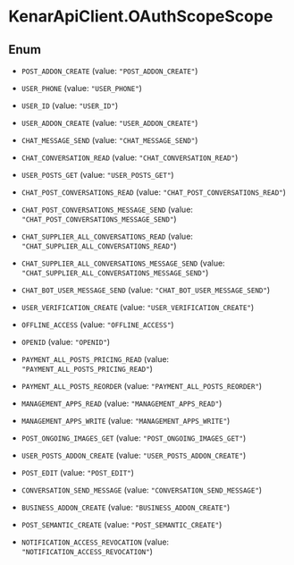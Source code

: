 # KenarApiClient.OAuthScopeScope

## Enum


* `POST_ADDON_CREATE` (value: `"POST_ADDON_CREATE"`)

* `USER_PHONE` (value: `"USER_PHONE"`)

* `USER_ID` (value: `"USER_ID"`)

* `USER_ADDON_CREATE` (value: `"USER_ADDON_CREATE"`)

* `CHAT_MESSAGE_SEND` (value: `"CHAT_MESSAGE_SEND"`)

* `CHAT_CONVERSATION_READ` (value: `"CHAT_CONVERSATION_READ"`)

* `USER_POSTS_GET` (value: `"USER_POSTS_GET"`)

* `CHAT_POST_CONVERSATIONS_READ` (value: `"CHAT_POST_CONVERSATIONS_READ"`)

* `CHAT_POST_CONVERSATIONS_MESSAGE_SEND` (value: `"CHAT_POST_CONVERSATIONS_MESSAGE_SEND"`)

* `CHAT_SUPPLIER_ALL_CONVERSATIONS_READ` (value: `"CHAT_SUPPLIER_ALL_CONVERSATIONS_READ"`)

* `CHAT_SUPPLIER_ALL_CONVERSATIONS_MESSAGE_SEND` (value: `"CHAT_SUPPLIER_ALL_CONVERSATIONS_MESSAGE_SEND"`)

* `CHAT_BOT_USER_MESSAGE_SEND` (value: `"CHAT_BOT_USER_MESSAGE_SEND"`)

* `USER_VERIFICATION_CREATE` (value: `"USER_VERIFICATION_CREATE"`)

* `OFFLINE_ACCESS` (value: `"OFFLINE_ACCESS"`)

* `OPENID` (value: `"OPENID"`)

* `PAYMENT_ALL_POSTS_PRICING_READ` (value: `"PAYMENT_ALL_POSTS_PRICING_READ"`)

* `PAYMENT_ALL_POSTS_REORDER` (value: `"PAYMENT_ALL_POSTS_REORDER"`)

* `MANAGEMENT_APPS_READ` (value: `"MANAGEMENT_APPS_READ"`)

* `MANAGEMENT_APPS_WRITE` (value: `"MANAGEMENT_APPS_WRITE"`)

* `POST_ONGOING_IMAGES_GET` (value: `"POST_ONGOING_IMAGES_GET"`)

* `USER_POSTS_ADDON_CREATE` (value: `"USER_POSTS_ADDON_CREATE"`)

* `POST_EDIT` (value: `"POST_EDIT"`)

* `CONVERSATION_SEND_MESSAGE` (value: `"CONVERSATION_SEND_MESSAGE"`)

* `BUSINESS_ADDON_CREATE` (value: `"BUSINESS_ADDON_CREATE"`)

* `POST_SEMANTIC_CREATE` (value: `"POST_SEMANTIC_CREATE"`)

* `NOTIFICATION_ACCESS_REVOCATION` (value: `"NOTIFICATION_ACCESS_REVOCATION"`)


